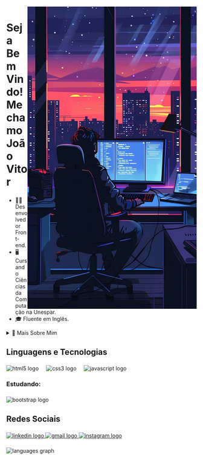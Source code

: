 <br clear="both">

<img align="right" height="800" src="imagens/img2-1280.jpg"/>

###

<h1 align="left">Seja Bem Vindo! Me chamo João Vitor</h1>

###

- 👨‍💻 Desenvolvedor Front-end.
- 🖥️ Cursando Ciências da Computação na Unespar.
- 🎓 Fluente em Inglês.
<!-- - 📓 [Meu Portfolio]() -->
<details>
  <summary>🧑 Mais Sobre Mim</summary>
  <p>Me interessei por programação em 2020, realizando cursos na Alura de lógica de programação, desenvolvimento web, entre outros, a partir disto comecei a me aprofundar mais neste mundo.</p>
  <p>Atualmente curso Ciência da Computação na UNESPAR, Universidade Estadual do Paraná, estou no primeiro ano aprendendo a liguagem de programação C.</p>
  <p>Sou fluente em inglês, me formei na escola CNA, e realizei o Cambridge Exam em 2022, obtendo B2 como nota.</p>
  <p>Também já estudei sobre a Engine Unity, programando alguns jogos simples e aprendendo C#, sendo assim, possuo básicos conhecimentos sobre isto.</p>
  
</details>

###

<h2 align="left">Linguagens e Tecnologias</h2>

###

<div align="left">
  <img src="https://cdn.jsdelivr.net/gh/devicons/devicon/icons/html5/html5-original.svg" height="40" alt="html5 logo"  />
  <img width="12" />
  <img src="https://cdn.jsdelivr.net/gh/devicons/devicon/icons/css3/css3-original.svg" height="40" alt="css3 logo"  />
  <img width="12" />
  <img src="https://cdn.jsdelivr.net/gh/devicons/devicon/icons/javascript/javascript-original.svg" height="40" alt="javascript logo"  />
</div>

###

<h3 align="left">Estudando:</h3>

###

<div align="left">
  <img src="https://skillicons.dev/icons?i=bootstrap" height="40" alt="bootstrap logo"  />
</div>

###

<h2 align="left">Redes Sociais</h2>

###

<div align="left">
  <a href="https://www.linkedin.com/in/jo%C3%A3o-vitor-domingos-b3594826a/" target="_blank">
    <img src="https://raw.githubusercontent.com/maurodesouza/profile-readme-generator/master/src/assets/icons/social/linkedin/default.svg" width="52" height="40" alt="linkedin logo"  />
  </a>
  <a href="mailto:joaovitorcdomingos@gmail.com" target="_blank">
    <img src="https://raw.githubusercontent.com/maurodesouza/profile-readme-generator/master/src/assets/icons/social/gmail/default.svg" width="52" height="40" alt="gmail logo"  />
  </a>
  <a href="https://www.instagram.com/jvdomingoss/" target="_blank">
    <img src="https://raw.githubusercontent.com/maurodesouza/profile-readme-generator/master/src/assets/icons/social/instagram/default.svg" width="52" height="40" alt="instagram logo"  />
  </a>
</div>

###

<div align="left">
  <img src="https://github-readme-stats.vercel.app/api/top-langs?username=jvdomingos&locale=pt-br&hide_title=false&layout=compact&card_width=320&langs_count=5&theme=github_dark&hide_border=false&order=2" height="150" alt="languages graph"  />
</div>

###
